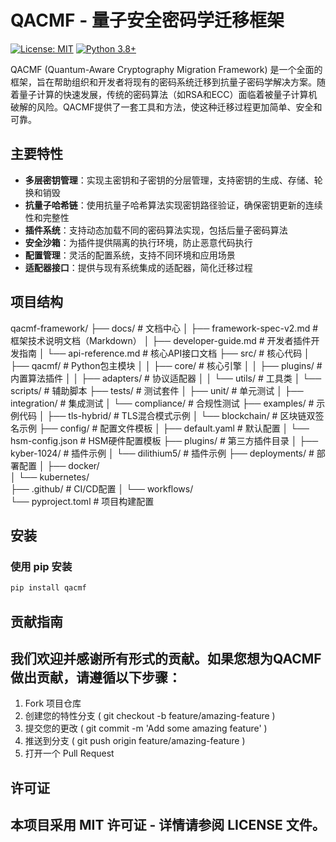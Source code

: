 # QACMF - 量子安全密码学迁移框架

[![License: MIT](https://img.shields.io/badge/License-MIT-yellow.svg)](https://opensource.org/licenses/MIT)
[![Python 3.8+](https://img.shields.io/badge/python-3.8+-blue.svg)](https://www.python.org/downloads/)

QACMF (Quantum-Aware Cryptography Migration Framework) 是一个全面的框架，旨在帮助组织和开发者将现有的密码系统迁移到抗量子密码学解决方案。随着量子计算的快速发展，传统的密码算法（如RSA和ECC）面临着被量子计算机破解的风险。QACMF提供了一套工具和方法，使这种迁移过程更加简单、安全和可靠。

## 主要特性

- **多层密钥管理**：实现主密钥和子密钥的分层管理，支持密钥的生成、存储、轮换和销毁
- **抗量子哈希链**：使用抗量子哈希算法实现密钥路径验证，确保密钥更新的连续性和完整性
- **插件系统**：支持动态加载不同的密码算法实现，包括后量子密码算法
- **安全沙箱**：为插件提供隔离的执行环境，防止恶意代码执行
- **配置管理**：灵活的配置系统，支持不同环境和应用场景
- **适配器接口**：提供与现有系统集成的适配器，简化迁移过程

##  项目结构
qacmf-framework/
├── docs/                         # 文档中心
│   ├── framework-spec-v2.md      # 框架技术说明文档（Markdown）
│   ├── developer-guide.md        # 开发者插件开发指南
│   └── api-reference.md          # 核心API接口文档
├── src/                          # 核心代码
│   ├── qacmf/                    # Python包主模块
│   │   ├── core/                 # 核心引擎
│   │   ├── plugins/              # 内置算法插件
│   │   ├── adapters/             # 协议适配器
│   │   └── utils/                # 工具类
│   └── scripts/                  # 辅助脚本
├── tests/                        # 测试套件
│   ├── unit/                     # 单元测试
│   ├── integration/              # 集成测试
│   └── compliance/               # 合规性测试
├── examples/                     # 示例代码
│   ├── tls-hybrid/               # TLS混合模式示例
│   └── blockchain/              # 区块链双签名示例
├── config/                       # 配置文件模板
│   ├── default.yaml              # 默认配置
│   └── hsm-config.json           # HSM硬件配置模板
├── plugins/                      # 第三方插件目录
│   ├── kyber-1024/               # 插件示例
│   └── dilithium5/               # 插件示例
├── deployments/                  # 部署配置
│   ├── docker/                   
│   └── kubernetes/               
├── .github/                      # CI/CD配置
│   └── workflows/                
└── pyproject.toml                # 项目构建配置

## 安装

### 使用 pip 安装

```bash
pip install qacmf
```

## 贡献指南
## 我们欢迎并感谢所有形式的贡献。如果您想为QACMF做出贡献，请遵循以下步骤：

1. Fork 项目仓库
2. 创建您的特性分支 ( git checkout -b feature/amazing-feature )
3. 提交您的更改 ( git commit -m 'Add some amazing feature' )
4. 推送到分支 ( git push origin feature/amazing-feature )
5. 打开一个 Pull Request
## 许可证
## 本项目采用 MIT 许可证 - 详情请参阅 LICENSE 文件。
